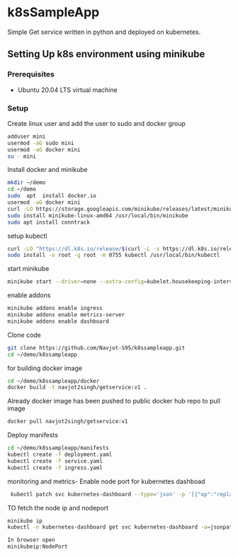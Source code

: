 # k8sSampleApp

Simple Get service written in python and deployed on kubernetes.


## Setting Up k8s environment using minikube
### Prerequisites
- Ubuntu 20.04 LTS virtual machine

### Setup
 Create linux user and add the user to sudo and docker group
```sh
adduser mini
usermod -aG sudo mini
usermod -aG docker mini
su - mini
```
Install docker and minikube
```sh
mkdir ~/demo
cd ~/demo
sudo  apt  install docker.io
usermod -aG docker mini
curl -LO https://storage.googleapis.com/minikube/releases/latest/minikube-linux-amd64
sudo install minikube-linux-amd64 /usr/local/bin/minikube
sudo apt install conntrack
```

setup kubectl
```sh
curl -LO "https://dl.k8s.io/release/$(curl -L -s https://dl.k8s.io/release/stable.txt)/bin/linux/amd64/kubectl"
sudo install -o root -g root -m 0755 kubectl /usr/local/bin/kubectl
```

start minikube
```sh
minikube start --driver=none --extra-config=kubelet.housekeeping-interval=10s
```

enable addons
```sh
minikube addons enable ingress
minikube addons enable metrics-server
minikube addons enable dashboard
```

Clone code
```sh
git clone https://github.com/Navjot-S95/k8ssampleapp.git
cd ~/demo/k8ssampleapp
```

for building docker image
```sh
cd ~/demo/k8ssampleapp/docker
docker build -t navjot2singh/getservice:v1 .
```
Already docker image has been pushed to public docker hub repo
to pull image
```sh
docker pull navjot2singh/getservice:v1
```
Deploy manifests
```sh
cd ~/demo/k8ssampleapp/manifests
kubectl create -f deployment.yaml
kubectl create -f service.yaml
kubectl create -f ingress.yaml
```

monitoring and metrics- Enable node port for kubernetes dashboad
```sh
 kubectl patch svc kubernetes-dashboard --type='json' -p '[{"op":"replace","path":"/spec/type","value":"NodePort"}]' -n kubernetes-dashboard
 ```
 
 TO fetch the node ip and nodeport
 ```sh
 minikube ip              
 kubectl -n kubernetes-dashboard get svc kubernetes-dashboard -o=jsonpath='{.spec.ports[?(@.port==80)].nodePort}'
 
 In browser open
 minikubeip:NodePort
 ```

